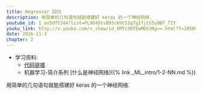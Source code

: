 ```yaml
---
title: Regressor 回归
description: 用简单的几句语句就能搭建好 keras 的一个神经网络.
youtube_id: I_on5dTY3d4?list=PLXO45tsB95cKhCSIgTgIfjtG5y0Bf_TIY
youku_link: http://v.youku.com/v_show/id_XMTc3OTEwMDk3Ng==.html?f=28505797&o=1
date: 2016-11-3
chapter: 2
---
```

* 学习资料:
  * [代码链接](https://github.com/MorvanZhou/tutorials/blob/master/kerasTUT/4-regressor_example.py)
  * 机器学习-简介系列 [什么是神经网络]({% link _ML_intro/1-2-NN.md %})
  
用简单的几句语句就能搭建好 keras 的一个神经网络.

